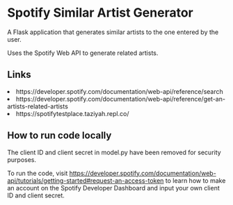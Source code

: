# Spotify Similar Artist Generator

A Flask application that generates similar artists to the one entered by the user.

Uses the Spotify Web API to generate related artists.

<h2>Links</h2>
<li>https://developer.spotify.com/documentation/web-api/reference/search</li>
<li>https://developer.spotify.com/documentation/web-api/reference/get-an-artists-related-artists</li>
<li>https://spotifytestplace.taziyah.repl.co/</li>

<h2>How to run code locally</h2>

The client ID and client secret in model.py have been removed for security purposes. 

To run the code, visit https://developer.spotify.com/documentation/web-api/tutorials/getting-started#request-an-access-token to learn how to make an account on the Spotify Developer Dashboard and input your own client ID and client secret.



